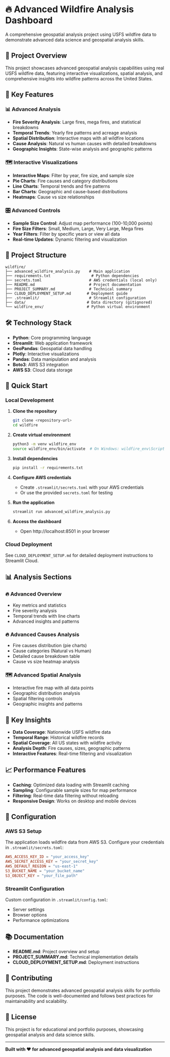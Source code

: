 # 🔥 Advanced Wildfire Analysis Dashboard

A comprehensive geospatial analysis project using USFS wildfire data to demonstrate advanced data science and geospatial analysis skills.

## 🎯 Project Overview

This project showcases advanced geospatial analysis capabilities using real USFS wildfire data, featuring interactive visualizations, spatial analysis, and comprehensive insights into wildfire patterns across the United States.

## 🚀 Key Features

### 📊 Advanced Analysis
- **Fire Severity Analysis**: Large fires, mega fires, and statistical breakdowns
- **Temporal Trends**: Yearly fire patterns and acreage analysis
- **Spatial Distribution**: Interactive maps with all wildfire locations
- **Cause Analysis**: Natural vs human causes with detailed breakdowns
- **Geographic Insights**: State-wise analysis and geographic patterns

### 🗺️ Interactive Visualizations
- **Interactive Maps**: Filter by year, fire size, and sample size
- **Pie Charts**: Fire causes and category distributions
- **Line Charts**: Temporal trends and fire patterns
- **Bar Charts**: Geographic and cause-based distributions
- **Heatmaps**: Cause vs size relationships

### 🎛️ Advanced Controls
- **Sample Size Control**: Adjust map performance (100-10,000 points)
- **Fire Size Filters**: Small, Medium, Large, Very Large, Mega fires
- **Year Filters**: Filter by specific years or view all data
- **Real-time Updates**: Dynamic filtering and visualization

## 📁 Project Structure

```
wildfire/
├── advanced_wildfire_analysis.py    # Main application
├── requirements.txt                  # Python dependencies
├── secrets.toml                     # AWS credentials (local only)
├── README.md                        # Project documentation
├── PROJECT_SUMMARY.md               # Technical summary
├── CLOUD_DEPLOYMENT_SETUP.md       # Deployment guide
├── .streamlit/                      # Streamlit configuration
├── data/                           # Data directory (gitignored)
└── wildfire_env/                   # Python virtual environment
```

## 🛠️ Technology Stack

- **Python**: Core programming language
- **Streamlit**: Web application framework
- **GeoPandas**: Geospatial data handling
- **Plotly**: Interactive visualizations
- **Pandas**: Data manipulation and analysis
- **Boto3**: AWS S3 integration
- **AWS S3**: Cloud data storage

## 🚀 Quick Start

### Local Development

1. **Clone the repository**
   ```bash
   git clone <repository-url>
   cd wildfire
   ```

2. **Create virtual environment**
   ```bash
   python3 -m venv wildfire_env
   source wildfire_env/bin/activate  # On Windows: wildfire_env\Scripts\activate
   ```

3. **Install dependencies**
   ```bash
   pip install -r requirements.txt
   ```

4. **Configure AWS credentials**
   - Create `.streamlit/secrets.toml` with your AWS credentials
   - Or use the provided `secrets.toml` for testing

5. **Run the application**
   ```bash
   streamlit run advanced_wildfire_analysis.py
   ```

6. **Access the dashboard**
   - Open http://localhost:8501 in your browser

### Cloud Deployment

See `CLOUD_DEPLOYMENT_SETUP.md` for detailed deployment instructions to Streamlit Cloud.

## 📊 Analysis Sections

### 🔥 Advanced Overview
- Key metrics and statistics
- Fire severity analysis
- Temporal trends with line charts
- Advanced insights and patterns

### 🔥 Advanced Causes Analysis
- Fire causes distribution (pie charts)
- Cause categories (Natural vs Human)
- Detailed cause breakdown table
- Cause vs size heatmap analysis

### 🗺️ Advanced Spatial Analysis
- Interactive fire map with all data points
- Geographic distribution analysis
- Spatial filtering controls
- Geographic insights and patterns

## 🎯 Key Insights

- **Data Coverage**: Nationwide USFS wildfire data
- **Temporal Range**: Historical wildfire records
- **Spatial Coverage**: All US states with wildfire activity
- **Analysis Depth**: Fire causes, sizes, geographic patterns
- **Interactive Features**: Real-time filtering and visualization

## 📈 Performance Features

- **Caching**: Optimized data loading with Streamlit caching
- **Sampling**: Configurable sample sizes for map performance
- **Filtering**: Real-time data filtering without reloading
- **Responsive Design**: Works on desktop and mobile devices

## 🔧 Configuration

### AWS S3 Setup
The application loads wildfire data from AWS S3. Configure your credentials in `.streamlit/secrets.toml`:

```toml
AWS_ACCESS_KEY_ID = "your_access_key"
AWS_SECRET_ACCESS_KEY = "your_secret_key"
AWS_DEFAULT_REGION = "us-east-1"
S3_BUCKET_NAME = "your_bucket_name"
S3_OBJECT_KEY = "your_file_path"
```

### Streamlit Configuration
Custom configuration in `.streamlit/config.toml`:
- Server settings
- Browser options
- Performance optimizations

## 📚 Documentation

- **README.md**: Project overview and setup
- **PROJECT_SUMMARY.md**: Technical implementation details
- **CLOUD_DEPLOYMENT_SETUP.md**: Deployment instructions

## 🤝 Contributing

This project demonstrates advanced geospatial analysis skills for portfolio purposes. The code is well-documented and follows best practices for maintainability and scalability.

## 📄 License

This project is for educational and portfolio purposes, showcasing geospatial analysis and data science skills.

---

**Built with ❤️ for advanced geospatial analysis and data visualization** 